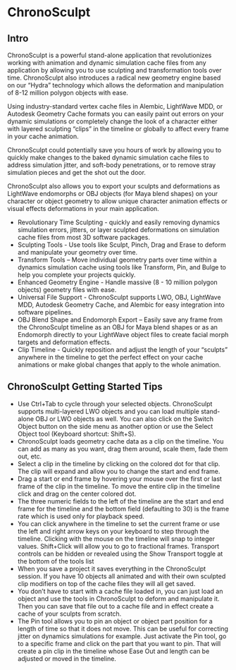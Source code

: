 # ChronoSculpt

## Intro

ChronoSculpt is a powerful stand-alone application that revolutionizes working with animation and dynamic simulation cache files from any application by allowing you to use sculpting and transformation tools over time. ChronoSculpt also introduces a radical new geometry engine based on our “Hydra” technology which allows the deformation and manipulation of 8-12 million polygon objects with ease.

Using industry-standard vertex cache files in Alembic, LightWave MDD, or Autodesk Geometry Cache formats you can easily paint out errors on your dynamic simulations or completely change the look of a character either with layered sculpting “clips” in the timeline or globally to affect every frame in your cache animation.

ChronoSculpt could potentially save you hours of work by allowing you to quickly make changes to the baked dynamic simulation cache files to address simulation jitter, and soft-body penetrations, or to remove stray simulation pieces and get the shot out the door.

ChronoSculpt also allows you to export your sculpts and deformations as LightWave endomorphs or OBJ objects (for Maya blend shapes) on your character or object geometry to allow unique character animation effects or visual effects deformations in your main application.

* Revolutionary Time Sculpting - quickly and easily removing dynamics simulation errors, jitters, or layer sculpted deformations on simulation cache files from most 3D software packages.
* Sculpting Tools - Use tools like Sculpt, Pinch, Drag and Erase to deform and manipulate your geometry over time.
* Transform Tools – Move individual geometry parts over time within a dynamics simulation cache using tools like Transform, Pin, and Bulge to help you complete your projects quickly.
* Enhanced Geometry Engine - Handle massive (8 - 10 million polygon objects) geometry files with ease.
* Universal File Support - ChronoSculpt supports LWO, OBJ, LightWave MDD, Autodesk Geometry Cache, and Alembic for easy integration into software pipelines.
* OBJ Blend Shape and Endomorph Export – Easily save any frame from the ChronoSculpt timeline as an OBJ for Maya blend shapes or as an Endomorph directly to your LightWave object files to create facial morph targets and deformation effects.
* Clip Timeline - Quickly reposition and adjust the length of your “sculpts” anywhere in the timeline to get the perfect effect on your cache animations or make global changes that apply to the whole animation.

## ChronoSculpt Getting Started Tips

* Use Ctrl+Tab to cycle through your selected objects. ChronoSculpt supports multi-layered LWO objects and you can load
  multiple stand-alone OBJ or LWO objects as well. You can also click on the Switch Object button on the side menu as
  another option or use the Select Object tool (Keyboard shortcut: <shortcut>Shift+S</shortcut>).
* ChronoSculpt loads geometry cache data as a clip on the timeline. You can add as many as you want, drag them around, scale them, fade them out, etc.
* Select a clip in the timeline by clicking on the colored dot for that clip. The clip will expand and allow you to change the start and end frame.
* Drag a start or end frame by hovering your mouse over the first or last frame of the clip in the timeline. To move the entire clip in the timeline click and drag on the center colored dot.
* The three numeric fields to the left of the timeline are the start and end frame for the timeline and the bottom field (defaulting to 30) is the frame rate which is used only for playback speed.
* You can click anywhere in the timeline to set the current frame or use the left and right arrow keys on your keyboard to step through the timeline. Clicking with the mouse on the timeline will snap to integer values. Shift+Click will allow you to go to fractional frames. Transport controls can be hidden or revealed using the Show Transport toggle at the bottom of the tools list
* When you save a project it saves everything in the ChronoSculpt session. If you have 10 objects all animated and with their own sculpted clip modifiers on top of the cache files they will all get saved.
* You don’t have to start with a cache file loaded in, you can just load an object and use the tools in ChronoSculpt to deform and manipulate it. Then you can save that file out to a cache file and in effect create a cache of your sculpts from scratch.
* The Pin tool allows you to pin an object or object part position for a length of time so that it does not move. This can be useful for correcting jitter on dynamics simulations for example. Just activate the Pin tool, go to a specific frame and click on the part that you want to pin. That will create a pin clip in the timeline whose Ease Out and length can be adjusted or moved in the timeline.